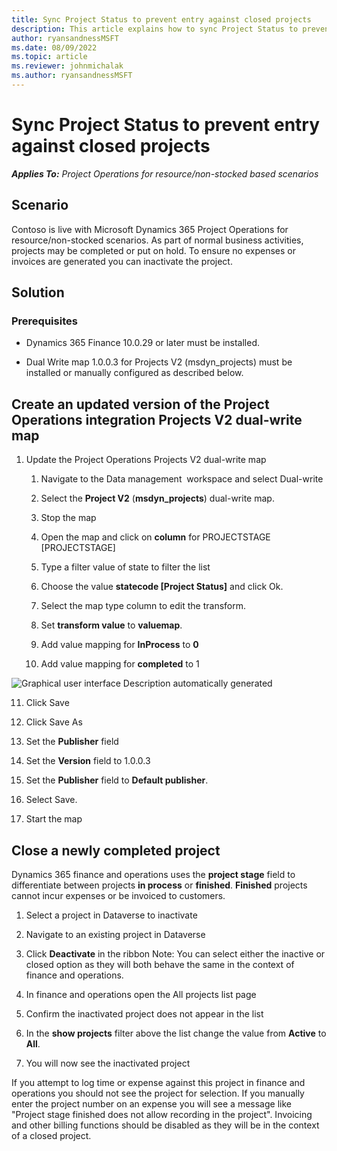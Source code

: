 ```yaml
---
title: Sync Project Status to prevent entry against closed projects
description: This article explains how to sync Project Status to prevent entry against inactive or closed projects.
author: ryansandnessMSFT
ms.date: 08/09/2022
ms.topic: article
ms.reviewer: johnmichalak
ms.author: ryansandnessMSFT
---
```


# Sync Project Status to prevent entry against closed projects

_**Applies To:** Project Operations for resource/non-stocked based scenarios_

## Scenario

Contoso is live with Microsoft Dynamics 365 Project Operations for resource/non-stocked scenarios. As part of normal business activities, projects may be completed or put on hold. To ensure no expenses or invoices are generated you can inactivate the project.

## Solution

### Prerequisites

-   Dynamics 365 Finance 10.0.29 or later must be installed.

-   Dual Write map 1.0.0.3 for Projects V2 (msdyn\_projects) must be installed or manually configured as described below.

## Create an updated version of the Project Operations integration Projects V2 dual-write map

1.  Update the Project Operations Projects V2 dual-write map

    1.  Navigate to the Data management  workspace and select Dual-write

    2.  Select the **Project V2** (**msdyn\_projects**) dual-write map.

    3.  Stop the map

    4.  Open the map and click on **column** for PROJECTSTAGE \[PROJECTSTAGE\]

    5.  Type a filter value of state to filter the list

    6.  Choose the value **statecode \[Project Status\]** and click Ok.

    7.  Select the map type column to edit the transform.

    8.  Set **transform value** to **valuemap**.

    9.  Add value mapping for **InProcess** to **0**

    10. Add value mapping for **completed** to 1

![Graphical user interface Description automatically generated](media/image1.png)

11. Click Save

12. Click Save As

13. Set the **Publisher** field

14. Set the **Version** field to 1.0.0.3

15. Set the **Publisher** field to **Default publisher**.

16. Select Save.

17. Start the map

## Close a newly completed project

Dynamics 365 finance and operations uses the **project stage** field to differentiate between projects **in process** or **finished**. **Finished** projects cannot incur expenses or be invoiced to customers.

1. Select a project in Dataverse to inactivate
2. Navigate to an existing project in Dataverse

3. Click **Deactivate** in the ribbon
Note: You can select either the inactive or closed option as they will both behave the same in the context of finance and operations.

4.  In finance and operations open the All projects list page

5. Confirm the inactivated project does not appear in the list

6. In the **show projects** filter above the list change the value from **Active** to **All**.

7.  You will now see the inactivated project

If you attempt to log time or expense against this project in finance and operations you should not see the project for selection. If you manually enter the project number on an expense you will see a message like "Project stage finished does not allow recording in the project". Invoicing and other billing functions should be disabled as they will be in the context of a closed project.

